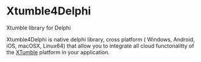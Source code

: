 # Xtumble4Delphi
Xtumble library for Delphi

Xtumble4Delphi is native delphi library, cross platform ( Windows, Android, iOS, macOSX, Linux64) that allow you to integrate all cloud functonalitty of the <a href="https://xtumble.com">XTumble</a> platform in your application.
